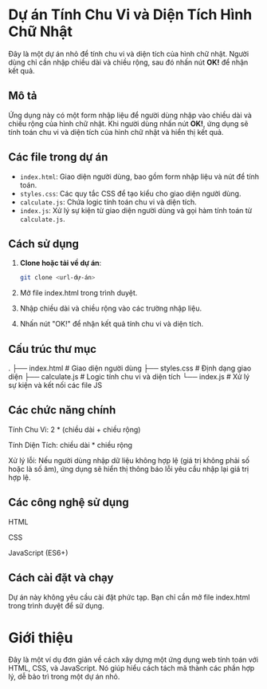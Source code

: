 # Dự án Tính Chu Vi và Diện Tích Hình Chữ Nhật

Đây là một dự án nhỏ để tính chu vi và diện tích của hình chữ nhật. Người dùng chỉ cần nhập chiều dài và chiều rộng, sau đó nhấn nút **OK!** để nhận kết quả.

## Mô tả

Ứng dụng này có một form nhập liệu để người dùng nhập vào chiều dài và chiều rộng của hình chữ nhật. Khi người dùng nhấn nút **OK!**, ứng dụng sẽ tính toán chu vi và diện tích của hình chữ nhật và hiển thị kết quả.

## Các file trong dự án

- `index.html`: Giao diện người dùng, bao gồm form nhập liệu và nút để tính toán.
- `styles.css`: Các quy tắc CSS để tạo kiểu cho giao diện người dùng.
- `calculate.js`: Chứa logic tính toán chu vi và diện tích.
- `index.js`: Xử lý sự kiện từ giao diện người dùng và gọi hàm tính toán từ `calculate.js`.

## Cách sử dụng

1. **Clone hoặc tải về dự án**:
   ```bash
   git clone <url-dự-án>

2. Mở file index.html trong trình duyệt.

3. Nhập chiều dài và chiều rộng vào các trường nhập liệu.

4. Nhấn nút "OK!" để nhận kết quả tính chu vi và diện tích.

## Cấu trúc thư mục

.
├── index.html        # Giao diện người dùng
├── styles.css        # Định dạng giao diện
├── calculate.js      # Logic tính chu vi và diện tích
└── index.js          # Xử lý sự kiện và kết nối các file JS

## Các chức năng chính

Tính Chu Vi: 2 * (chiều dài + chiều rộng)

Tính Diện Tích: chiều dài * chiều rộng

Xử lý lỗi: Nếu người dùng nhập dữ liệu không hợp lệ (giá trị không phải số hoặc là số âm), ứng dụng sẽ hiển thị thông báo lỗi yêu cầu nhập lại giá trị hợp lệ.


## Các công nghệ sử dụng

HTML

CSS

JavaScript (ES6+)


## Cách cài đặt và chạy
Dự án này không yêu cầu cài đặt phức tạp. Bạn chỉ cần mở file index.html trong trình duyệt để sử dụng.

# Giới thiệu
Đây là một ví dụ đơn giản về cách xây dựng một ứng dụng web tính toán với HTML, CSS, và JavaScript. Nó giúp hiểu cách tách mã thành các phần hợp lý, dễ bảo trì trong một dự án nhỏ.
